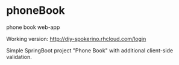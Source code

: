 # phoneBook
phone book web-app

Working version: http://diy-spokerino.rhcloud.com/login

Simple SpringBoot project "Phone Book" with additional client-side validation.